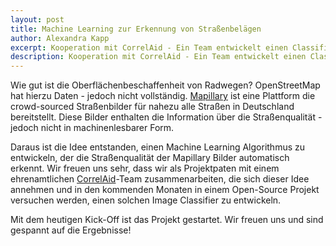 ```yaml
---
layout: post
title: Machine Learning zur Erkennung von Straßenbelägen
author: Alexandra Kapp
excerpt: Kooperation mit CorrelAid - Ein Team entwickelt einen Classifier für Mapillary Bidler.
description: Kooperation mit CorrelAid - Ein Team entwickelt einen Classifier für Mapillary Bidler.
---
```


Wie gut ist die Oberflächenbeschaffenheit von Radwegen? OpenStreetMap hat hierzu Daten - jedoch nicht vollständig. [Mapillary](https://www.mapillary.com/) ist eine Plattform die crowd-sourced Straßenbilder für nahezu alle Straßen in Deutschland bereitstellt. Diese Bilder enthalten die Information über die Straßenqualität - jedoch nicht in machinenlesbarer Form.

Daraus ist die Idee entstanden, einen Machine Learning Algorithmus zu entwickeln, der die Straßenqualität der Mapillary Bilder automatisch erkennt. Wir freuen uns sehr, dass wir als Projektpaten mit einem ehrenamtlichen [CorrelAid](https://correlaid.org/)-Team zusammenarbeiten, die sich dieser Idee annehmen und in den kommenden Monaten in einem Open-Source Projekt versuchen werden, einen solchen Image Classifier zu entwickeln. 

Mit dem heutigen Kick-Off ist das Projekt gestartet. Wir freuen uns und sind gespannt auf die Ergebnisse!
